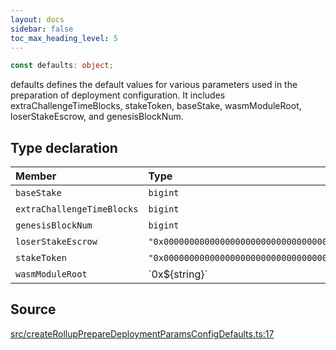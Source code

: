 ```yaml
---
layout: docs
sidebar: false
toc_max_heading_level: 5
---
```


```ts
const defaults: object;
```

defaults defines the default values for various parameters used in the
preparation of deployment configuration. It includes
extraChallengeTimeBlocks, stakeToken, baseStake, wasmModuleRoot,
loserStakeEscrow, and genesisBlockNum.

## Type declaration

| Member | Type | Value |
| :------ | :------ | :------ |
| `baseStake` | `bigint` | ... |
| `extraChallengeTimeBlocks` | `bigint` | ... |
| `genesisBlockNum` | `bigint` | ... |
| `loserStakeEscrow` | `"0x0000000000000000000000000000000000000000"` | zeroAddress |
| `stakeToken` | `"0x0000000000000000000000000000000000000000"` | zeroAddress |
| `wasmModuleRoot` | \`0x$\{string\}\` | - |

## Source

[src/createRollupPrepareDeploymentParamsConfigDefaults.ts:17](https://github.com/OffchainLabs/arbitrum-orbit-sdk/blob/9d5595a042e42f7d6b9af10a84816c98ea30f330/src/createRollupPrepareDeploymentParamsConfigDefaults.ts#L17)

